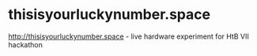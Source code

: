 # thisisyourluckynumber.space
http://thisisyourluckynumber.space - live hardware experiment for HtB VII hackathon
